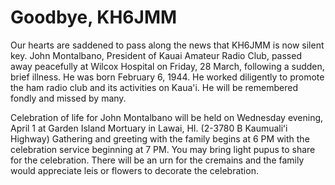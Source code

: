 # Goodbye, KH6JMM

Our hearts are saddened to pass along the news that KH6JMM is now
silent key. John Montalbano, President of Kauai Amateur Radio Club,
passed away peacefully at Wilcox Hospital on Friday, 28 March,
following a sudden, brief illness. He was born February 6, 1944. He
worked diligently to promote the ham radio club and its activities on
Kaua'i. He will be remembered fondly and missed by many.

Celebration of life for John Montalbano will be held on Wednesday
evening, April 1 at Garden Island Mortuary in Lawai, HI. (2-3780 B
Kaumualiʻi Highway) Gathering and greeting with the family begins at 6
PM with the celebration service beginning at 7 PM. You may bring light
pupus to share for the celebration. There will be an urn for the
cremains and the family would appreciate leis or flowers to decorate
the celebration.
